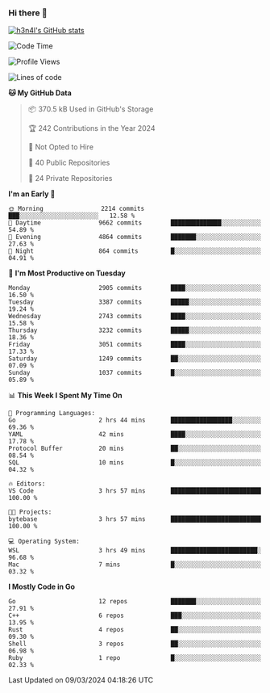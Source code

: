 ### Hi there 👋

[![h3n4l's GitHub stats](https://github-readme-stats.vercel.app/api?username=h3n4l&count_private=true&show_icons=true&theme=radical)](https://github.com/h3n4l/github-readme-stats)

<!--START_SECTION:waka-->
![Code Time](http://img.shields.io/badge/Code%20Time-1%2C845%20hrs%209%20mins-blue)

![Profile Views](http://img.shields.io/badge/Profile%20Views-0-blue)

![Lines of code](https://img.shields.io/badge/From%20Hello%20World%20I%27ve%20Written-5.2%20million%20lines%20of%20code-blue)

**🐱 My GitHub Data** 

> 📦 370.5 kB Used in GitHub's Storage 
 > 
> 🏆 242 Contributions in the Year 2024
 > 
> 🚫 Not Opted to Hire
 > 
> 📜 40 Public Repositories 
 > 
> 🔑 24 Private Repositories 
 > 
**I'm an Early 🐤** 

```text
🌞 Morning                2214 commits        ███░░░░░░░░░░░░░░░░░░░░░░   12.58 % 
🌆 Daytime                9662 commits        ██████████████░░░░░░░░░░░   54.89 % 
🌃 Evening                4864 commits        ███████░░░░░░░░░░░░░░░░░░   27.63 % 
🌙 Night                  864 commits         █░░░░░░░░░░░░░░░░░░░░░░░░   04.91 % 
```
📅 **I'm Most Productive on Tuesday** 

```text
Monday                   2905 commits        ████░░░░░░░░░░░░░░░░░░░░░   16.50 % 
Tuesday                  3387 commits        █████░░░░░░░░░░░░░░░░░░░░   19.24 % 
Wednesday                2743 commits        ████░░░░░░░░░░░░░░░░░░░░░   15.58 % 
Thursday                 3232 commits        █████░░░░░░░░░░░░░░░░░░░░   18.36 % 
Friday                   3051 commits        ████░░░░░░░░░░░░░░░░░░░░░   17.33 % 
Saturday                 1249 commits        ██░░░░░░░░░░░░░░░░░░░░░░░   07.09 % 
Sunday                   1037 commits        █░░░░░░░░░░░░░░░░░░░░░░░░   05.89 % 
```


📊 **This Week I Spent My Time On** 

```text
💬 Programming Languages: 
Go                       2 hrs 44 mins       █████████████████░░░░░░░░   69.36 % 
YAML                     42 mins             ████░░░░░░░░░░░░░░░░░░░░░   17.78 % 
Protocol Buffer          20 mins             ██░░░░░░░░░░░░░░░░░░░░░░░   08.54 % 
SQL                      10 mins             █░░░░░░░░░░░░░░░░░░░░░░░░   04.32 % 

🔥 Editors: 
VS Code                  3 hrs 57 mins       █████████████████████████   100.00 % 

🐱‍💻 Projects: 
bytebase                 3 hrs 57 mins       █████████████████████████   100.00 % 

💻 Operating System: 
WSL                      3 hrs 49 mins       ████████████████████████░   96.68 % 
Mac                      7 mins              █░░░░░░░░░░░░░░░░░░░░░░░░   03.32 % 
```

**I Mostly Code in Go** 

```text
Go                       12 repos            ███████░░░░░░░░░░░░░░░░░░   27.91 % 
C++                      6 repos             ███░░░░░░░░░░░░░░░░░░░░░░   13.95 % 
Rust                     4 repos             ██░░░░░░░░░░░░░░░░░░░░░░░   09.30 % 
Shell                    3 repos             ██░░░░░░░░░░░░░░░░░░░░░░░   06.98 % 
Ruby                     1 repo              █░░░░░░░░░░░░░░░░░░░░░░░░   02.33 % 
```




 Last Updated on 09/03/2024 04:18:26 UTC
<!--END_SECTION:waka-->

